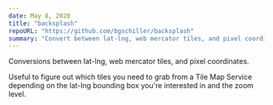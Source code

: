 ```yaml
---
date: May 8, 2020
title: "backsplash"
repoURL: "https://github.com/bgschiller/backsplash"
summary: "Convert between lat-lng, web mercator tiles, and pixel coordinates."
---
```


Conversions between lat-lng, web mercator tiles, and pixel coordinates.

Useful to figure out which tiles you need to grab from a Tile Map Service depending on the lat-lng bounding box you're interested in and the zoom level.
